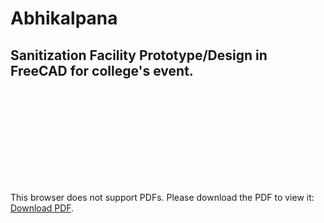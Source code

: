 # Abhikalpana
## Sanitization Facility Prototype/Design in FreeCAD for college's event.
<object data="https://www.dropbox.com/s/mnss8dxzfdy5acw/Abhikalpana%20Overview%20FINAL.pdf?dl=0" type="application/pdf" width="700px" height="700px">
    <embed src="http://yoursite.com/the.pdf">
        <p>This browser does not support PDFs. Please download the PDF to view it: <a href="http://yoursite.com/the.pdf">Download PDF</a>.</p>
    </embed>
</object>

